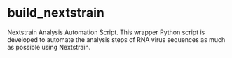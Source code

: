 # build_nextstrain
Nextstrain Analysis Automation Script. This  wrapper Python script is developed to automate the analysis steps of RNA virus sequences as much as possible using Nextstrain.
